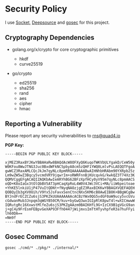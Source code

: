 # Security Policy

I use [Socket](https://socket.dev/), [Deepsource](https://deepsource.com/) and [gosec](https://github.com/securego/gosec) for this project.

## Cryptography Dependencies

- golang.org/x/crypto for core cryptographic primitives
  - hkdf
  - curve25519

- go/crypto
  - ed25519
  - sha256
  - rand
  - aes
  - cipher
  - hmac

## Reporting a Vulnerability

Please report any security vulnerabilities to [rns@quad4.io](mailto:rns@quad4.io)

**PGP Key:**

```
-----BEGIN PGP PUBLIC KEY BLOCK-----

xjMEZ3RaxBYJKwYBBAHaRw8BAQdAcW8OFXyQ6KuqoTWKVbULYgakD/CeW50y
W0KFou8WwJTNG3Juc0BxdWFkNC5pbyA8cm5zQHF1YWQ0LmlvPsLAEQQTFgoA
gwWCZ3RaxAMLCQcJkJm7qyNLc8pmRRQAAAAAABwAIHNhbHRAbm90YXRpb25z
Lm9wZW5wZ3Bqcy5vcmdVRY9jqwrIm+oRWRFnnBjKUcqvkG/kwkQZ3T74Xz3K
QQMVCggEFgACAQIZAQKbAwIeARYhBG62BFzXpfHCy0yV95m7qyNLc8pmAACS
oQD+K8oIaGx3tOlQbBV5AT3pHCaqXpRoL4W0V4JWc3VCi+MA/iiW6peitoae
+YhKE5lnkiU1jP47VuItQDNt+fNyqNAOzjgEZ3RaxBIKKwYBBAGXVQEFAQEH
QOBQyIb3gXV0Uih/V9Yx5JsFavxSenCtncNXx5KM6cB8AwEIB8K+BBgWCgBw
BYJndFrECZCZu6sjS3PKZkUUAAAAAAAcACBzYWx0QG5vdGF0aW9ucy5vcGVu
cGdwanMub3Jnpqm3qWGYB50CM/kuv+byGwQ3wxIGIpRlK8pwT4l+wXICmwwW
IQRutgRc16XxwstMlfeZu6sjS3PKZgAAzm0BAIKHfL9G+IzCX9B1gVGcG9an
j+gC4y9FrEsmFEBpvGeXAP93FfhO447jWijmxsImTtHTyvhpfeR3a7huFFyi
lh60DA==
=Nm9f
-----END PGP PUBLIC KEY BLOCK-----
```

## Gosec Command

`gosec ./cmd/* ./pkg/* ./internal/*`